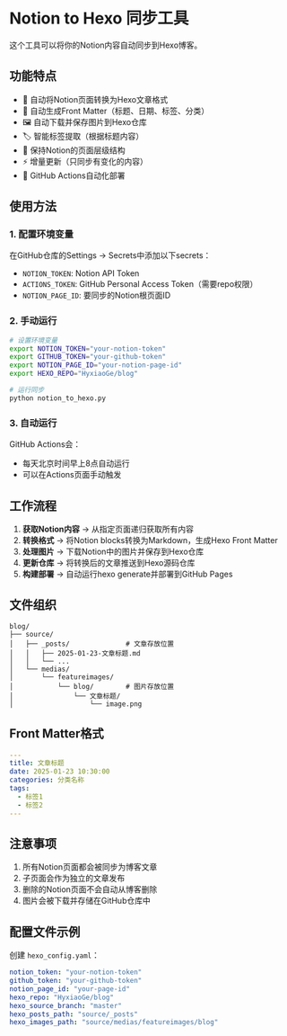 # Notion to Hexo 同步工具

这个工具可以将你的Notion内容自动同步到Hexo博客。

## 功能特点

- 🔄 自动将Notion页面转换为Hexo文章格式
- 📝 自动生成Front Matter（标题、日期、标签、分类）
- 🖼️ 自动下载并保存图片到Hexo仓库
- 🏷️ 智能标签提取（根据标题内容）
- 📂 保持Notion的页面层级结构
- ⚡ 增量更新（只同步有变化的内容）
- 🚀 GitHub Actions自动化部署

## 使用方法

### 1. 配置环境变量

在GitHub仓库的Settings -> Secrets中添加以下secrets：

- `NOTION_TOKEN`: Notion API Token
- `ACTIONS_TOKEN`: GitHub Personal Access Token（需要repo权限）
- `NOTION_PAGE_ID`: 要同步的Notion根页面ID

### 2. 手动运行

```bash
# 设置环境变量
export NOTION_TOKEN="your-notion-token"
export GITHUB_TOKEN="your-github-token"
export NOTION_PAGE_ID="your-notion-page-id"
export HEXO_REPO="HyxiaoGe/blog"

# 运行同步
python notion_to_hexo.py
```

### 3. 自动运行

GitHub Actions会：
- 每天北京时间早上8点自动运行
- 可以在Actions页面手动触发

## 工作流程

1. **获取Notion内容** → 从指定页面递归获取所有内容
2. **转换格式** → 将Notion blocks转换为Markdown，生成Hexo Front Matter
3. **处理图片** → 下载Notion中的图片并保存到Hexo仓库
4. **更新仓库** → 将转换后的文章推送到Hexo源码仓库
5. **构建部署** → 自动运行hexo generate并部署到GitHub Pages

## 文件组织

```
blog/
├── source/
│   ├── _posts/              # 文章存放位置
│   │   ├── 2025-01-23-文章标题.md
│   │   └── ...
│   └── medias/
│       └── featureimages/
│           └── blog/        # 图片存放位置
│               └── 文章标题/
│                   └── image.png
```

## Front Matter格式

```yaml
---
title: 文章标题
date: 2025-01-23 10:30:00
categories: 分类名称
tags:
  - 标签1
  - 标签2
---
```

## 注意事项

1. 所有Notion页面都会被同步为博客文章
2. 子页面会作为独立的文章发布
3. 删除的Notion页面不会自动从博客删除
4. 图片会被下载并存储在GitHub仓库中

## 配置文件示例

创建 `hexo_config.yaml`：

```yaml
notion_token: "your-notion-token"
github_token: "your-github-token" 
notion_page_id: "your-page-id"
hexo_repo: "HyxiaoGe/blog"
hexo_source_branch: "master"
hexo_posts_path: "source/_posts"
hexo_images_path: "source/medias/featureimages/blog"
```